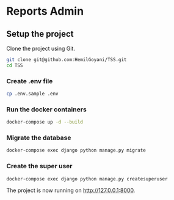 # Reports Admin

## Setup the project

Clone the project using Git.

```sh
git clone git@github.com:HemilGoyani/TSS.git
cd TSS
```

### Create .env file

```sh
cp .env.sample .env
```

### Run the docker containers

```sh
docker-compose up -d --build
```

### Migrate the database

```sh
docker-compose exec django python manage.py migrate
```

### Create the super user

```sh
docker-compose exec django python manage.py createsuperuser
```

The project is now running on http://127.0.0.1:8000.

